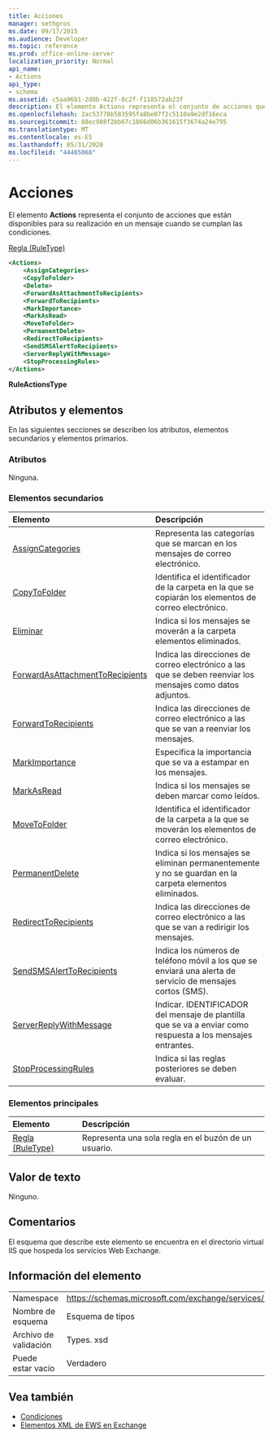 ```yaml
---
title: Acciones
manager: sethgros
ms.date: 09/17/2015
ms.audience: Developer
ms.topic: reference
ms.prod: office-online-server
localization_priority: Normal
api_name:
- Actions
api_type:
- schema
ms.assetid: c5aa96b1-2d8b-422f-8c2f-f118572ab23f
description: El elemento Actions representa el conjunto de acciones que están disponibles para su realización en un mensaje cuando se cumplan las condiciones.
ms.openlocfilehash: 2ac53778b583595fa8be07f2c5110a9e2df16eca
ms.sourcegitcommit: 88ec988f2bb67c1866d06b361615f3674a24e795
ms.translationtype: MT
ms.contentlocale: es-ES
ms.lasthandoff: 05/31/2020
ms.locfileid: "44465068"
---
```

# <a name="actions"></a>Acciones

El elemento **Actions** representa el conjunto de acciones que están disponibles para su realización en un mensaje cuando se cumplan las condiciones. 
  
[Regla (RuleType)](rule-ruletype.md)
  
```XML
<Actions>
    <AssignCategories>
    <CopyToFolder>
    <Delete>
    <ForwardAsAttachmentToRecipients>
    <ForwardToRecipients>
    <MarkImportance>
    <MarkAsRead>
    <MoveToFolder>
    <PermanentDelete>
    <RedirectToRecipients>
    <SendSMSAlertToRecipients>
    <ServerReplyWithMessage>
    <StopProcessingRules>
</Actions>
```

 **RuleActionsType**
## <a name="attributes-and-elements"></a>Atributos y elementos

En las siguientes secciones se describen los atributos, elementos secundarios y elementos primarios.
  
### <a name="attributes"></a>Atributos

Ninguna.
  
### <a name="child-elements"></a>Elementos secundarios

|**Elemento**|**Descripción**|
|:-----|:-----|
|[AssignCategories](assigncategories.md) <br/> |Representa las categorías que se marcan en los mensajes de correo electrónico.  <br/> |
|[CopyToFolder](copytofolder.md) <br/> |Identifica el identificador de la carpeta en la que se copiarán los elementos de correo electrónico.  <br/> |
|[Eliminar](delete.md) <br/> |Indica si los mensajes se moverán a la carpeta elementos eliminados.  <br/> |
|[ForwardAsAttachmentToRecipients](forwardasattachmenttorecipients.md) <br/> |Indica las direcciones de correo electrónico a las que se deben reenviar los mensajes como datos adjuntos.  <br/> |
|[ForwardToRecipients](forwardtorecipients.md) <br/> |Indica las direcciones de correo electrónico a las que se van a reenviar los mensajes.  <br/> |
|[MarkImportance](markimportance.md) <br/> |Especifica la importancia que se va a estampar en los mensajes.  <br/> |
|[MarkAsRead](markasread.md) <br/> |Indica si los mensajes se deben marcar como leídos.  <br/> |
|[MoveToFolder](movetofolder.md) <br/> |Identifica el identificador de la carpeta a la que se moverán los elementos de correo electrónico.  <br/> |
|[PermanentDelete](permanentdelete.md) <br/> |Indica si los mensajes se eliminan permanentemente y no se guardan en la carpeta elementos eliminados.  <br/> |
|[RedirectToRecipients](redirecttorecipients.md) <br/> |Indica las direcciones de correo electrónico a las que se van a redirigir los mensajes.  <br/> |
|[SendSMSAlertToRecipients](sendsmsalerttorecipients.md) <br/> |Indica los números de teléfono móvil a los que se enviará una alerta de servicio de mensajes cortos (SMS).  <br/> |
|[ServerReplyWithMessage](serverreplywithmessage.md) <br/> |Indicar. IDENTIFICADOR del mensaje de plantilla que se va a enviar como respuesta a los mensajes entrantes.  <br/> |
|[StopProcessingRules](stopprocessingrules.md) <br/> |Indica si las reglas posteriores se deben evaluar.  <br/> |
   
### <a name="parent-elements"></a>Elementos principales

|**Elemento**|**Descripción**|
|:-----|:-----|
|[Regla (RuleType)](rule-ruletype.md) <br/> |Representa una sola regla en el buzón de un usuario.  <br/> |
   
## <a name="text-value"></a>Valor de texto

Ninguno.
  
## <a name="remarks"></a>Comentarios

El esquema que describe este elemento se encuentra en el directorio virtual IIS que hospeda los servicios Web Exchange.
  
## <a name="element-information"></a>Información del elemento

|||
|:-----|:-----|
|Namespace  <br/> |https://schemas.microsoft.com/exchange/services/2006/types  <br/> |
|Nombre de esquema  <br/> |Esquema de tipos  <br/> |
|Archivo de validación  <br/> |Types. xsd  <br/> |
|Puede estar vacío  <br/> |Verdadero  <br/> |
   
## <a name="see-also"></a>Vea también

- [Condiciones](conditions.md)
- [Elementos XML de EWS en Exchange](ews-xml-elements-in-exchange.md)

